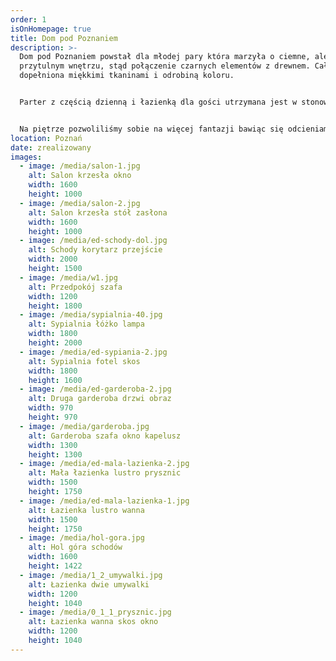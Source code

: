```yaml
---
order: 1
isOnHomepage: true
title: Dom pod Poznaniem
description: >-
  Dom pod Poznaniem powstał dla młodej pary która marzyła o ciemne, ale
  przytulnym wnętrzu, stąd połączenie czarnych elementów z drewnem. Całość
  dopełniona miękkimi tkaninami i odrobiną koloru.


  Parter z częścią dzienną i łazienką dla gości utrzymana jest w stonowanych kolorach.


  Na piętrze pozwoliliśmy sobie na więcej fantazji bawiąc się odcieniami granatu w połączeniu z drewnem będącym elementem spajającym wszystkie pomieszczenia.
location: Poznań
date: zrealizowany
images:
  - image: /media/salon-1.jpg
    alt: Salon krzesła okno
    width: 1600
    height: 1000
  - image: /media/salon-2.jpg
    alt: Salon krzesła stół zasłona
    width: 1600
    height: 1000
  - image: /media/ed-schody-dol.jpg
    alt: Schody korytarz przejście
    width: 2000
    height: 1500
  - image: /media/w1.jpg
    alt: Przedpokój szafa
    width: 1200
    height: 1800
  - image: /media/sypialnia-40.jpg
    alt: Sypialnia łóżko lampa
    width: 1800
    height: 2000
  - image: /media/ed-sypiania-2.jpg
    alt: Sypialnia fotel skos
    width: 1800
    height: 1600
  - image: /media/ed-garderoba-2.jpg
    alt: Druga garderoba drzwi obraz
    width: 970
    height: 970
  - image: /media/garderoba.jpg
    alt: Garderoba szafa okno kapelusz
    width: 1300
    height: 1300
  - image: /media/ed-mala-lazienka-2.jpg
    alt: Mała łazienka lustro prysznic
    width: 1500
    height: 1750
  - image: /media/ed-mala-lazienka-1.jpg
    alt: Łazienka lustro wanna
    width: 1500
    height: 1750
  - image: /media/hol-gora.jpg
    alt: Hol góra schodów
    width: 1600
    height: 1422
  - image: /media/1_2_umywalki.jpg
    alt: Łazienka dwie umywalki
    width: 1200
    height: 1040
  - image: /media/0_1_1_prysznic.jpg
    alt: Łazienka wanna skos okno
    width: 1200
    height: 1040
---
```


